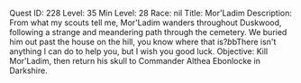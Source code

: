 Quest ID: 228
Level: 35
Min Level: 28
Race: nil
Title: Mor'Ladim
Description: From what my scouts tell me, Mor'Ladim wanders throughout Duskwood, following a strange and meandering path through the cemetery. We buried him out past the house on the hill, you know where that is?$b$bThere isn't anything I can do to help you, but I wish you good luck.
Objective: Kill Mor'Ladim, then return his skull to Commander Althea Ebonlocke in Darkshire.
